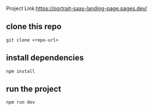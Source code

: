 Project Link:https://portrait-saas-landing-page.pages.dev/

## clone this repo
  ```
  git clone <repo-url>
  ```

## install dependencies
  ```
  npm install
  ```

## run the project
  ```
  npm run dev
